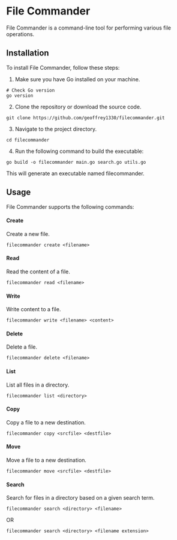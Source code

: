 # File Commander

File Commander is a command-line tool for performing various file operations.

## Installation

To install File Commander, follow these steps:

1. Make sure you have Go installed on your machine.

```shell
# Check Go version
go version
```
2. Clone the repository or download the source code.

```shell
git clone https://github.com/geoffrey1330/filecommander.git
```
3. Navigate to the project directory.

```shell
cd filecommander
```

4. Run the following command to build the executable:

```shell
go build -o filecommander main.go search.go utils.go
```
This will generate an executable named filecommander.

## Usage
File Commander supports the following commands:

#### Create
Create a new file.

```shell
filecommander create <filename>
```
#### Read
Read the content of a file.

```shell
filecommander read <filename>
```

#### Write
Write content to a file.

```shell
filecommander write <filename> <content>
```

#### Delete
Delete a file.

```shell
filecommander delete <filename>
```
#### List
List all files in a directory.

```shell
filecommander list <directory>
```
#### Copy
Copy a file to a new destination.

```shell
filecommander copy <srcfile> <destfile>
```
#### Move
Move a file to a new destination.

```shell
filecommander move <srcfile> <destfile>
```

#### Search
Search for files in a directory based on a given search term.

```shell
filecommander search <directory> <filename>
```
OR 
```shell
filecommander search <directory> <filename extension>
```